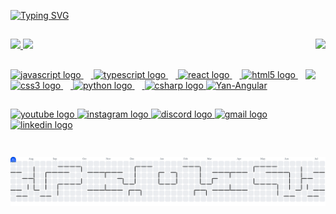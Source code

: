 

[![Typing SVG](https://readme-typing-svg.herokuapp.com/?color=ff91a4&amp;size=35&amp;center=true&amp;vCenter=true&amp;width=1000&amp;lines=Hello,+I'm+Yanna+Ribeiro;I'm+a+programming+enthusiast;and+a+Software+Development;Be+Welcome!+:%29)](https://git.io/typing-svg)






##

<img align="right" height="130" src="https://user-images.githubusercontent.com/81976280/147687430-8020ddb4-28e4-4360-b387-ba48955c6778.gif"  />


<div align="left" dir="auto">
<a href="https://github.com/YannaRP">
<img height="140" src="https://github-readme-stats.vercel.app/api/top-langs/?username=YannaRP&layout=compact&langs_count=7&theme=synthwave"/>
<img height="140" src="https://github-readme-stats.vercel.app/api?username=YannaRP&show_icons=true&theme=synthwave&include_all_commits=true&count_private=true"/>
</div>


  

<div>







 ##
 

<img align="right" height="140" src="https://media.giphy.com/media/137EaR4vAOCn1S/giphy.gif"  />






<div align="left">
  
  <img src="https://cdn.jsdelivr.net/gh/devicons/devicon/icons/javascript/javascript-original.svg" height="30" alt="javascript logo"  />
  <img width="12" />
  <img src="https://cdn.jsdelivr.net/gh/devicons/devicon/icons/typescript/typescript-original.svg" height="30" alt="typescript logo"  />
  <img width="12" />
  <img src="https://cdn.jsdelivr.net/gh/devicons/devicon/icons/react/react-original.svg" height="30" alt="react logo"  />
  <img width="12" />
  <img src="https://cdn.jsdelivr.net/gh/devicons/devicon/icons/html5/html5-original.svg" height="30" alt="html5 logo"  />
  <img width="12" />
  <img src="https://cdn.jsdelivr.net/gh/devicons/devicon/icons/css3/css3-original.svg" height="30" alt="css3 logo"  />
  <img width="12" />
  <img src="https://cdn.jsdelivr.net/gh/devicons/devicon/icons/python/python-original.svg" height="30" alt="python logo"  />
  <img width="12" />
  <img src="https://cdn.jsdelivr.net/gh/devicons/devicon/icons/csharp/csharp-original.svg" height="30" alt="csharp logo"  />
  
  <img align="" alt="Yan-Angular" height="30" width="30" src="https://cdn.jsdelivr.net/gh/devicons/devicon/icons/angularjs/angularjs-original.svg"/>
  
</div>




##


<div align="left">
  <img src="https://img.shields.io/static/v1?message=Youtube&logo=youtube&label=&color=FF0000&logoColor=white&labelColor=&style=for-the-badge" height="35" alt="youtube logo"  />
  <img src="https://img.shields.io/static/v1?message=Instagram&logo=instagram&label=&color=E4405F&logoColor=white&labelColor=&style=for-the-badge" height="35" alt="instagram logo"  />
  <img src="https://img.shields.io/static/v1?message=Discord&logo=discord&label=&color=7289DA&logoColor=white&labelColor=&style=for-the-badge" height="35" alt="discord logo"  />
  <img src="https://img.shields.io/static/v1?message=Gmail&logo=gmail&label=&color=D14836&logoColor=white&labelColor=&style=for-the-badge" height="35" alt="gmail logo"  />
  <img src="https://img.shields.io/static/v1?message=LinkedIn&logo=linkedin&label=&color=0077B5&logoColor=white&labelColor=&style=for-the-badge" height="35" alt="linkedin logo"  />
</div>


 ## 
  
  <picture>

  
  <source media="(prefers-color-scheme: dark)" srcset="https://raw.githubusercontent.com/yannaRP/yannaRP/output/pacman-contribution-graph-dark.svg">
  <source media="(prefers-color-scheme: light)" srcset="https://raw.githubusercontent.com/yannaRP/yannaRP/output/pacman-contribution-graph.svg">
  <img alt="pacman contribution graph" src="https://raw.githubusercontent.com/yannaRP/yannaRP/output/pacman-contribution-graph.svg">
</picture>

###

